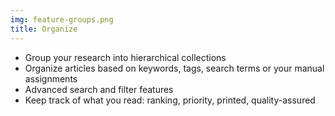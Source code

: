 ```yaml
---
img: feature-groups.png
title: Organize
---
```


- Group your research into hierarchical collections
- Organize articles based on keywords, tags, search terms or your manual assignments
- Advanced search and filter features
- Keep track of what you read: ranking, priority, printed, quality-assured
